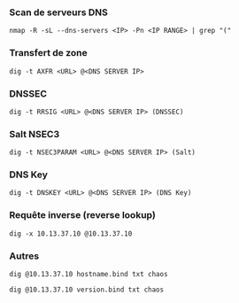 ### Scan de serveurs DNS
`nmap -R -sL --dns-servers <IP> -Pn <IP RANGE> | grep "("`
  
### Transfert de zone
`dig -t AXFR <URL> @<DNS SERVER IP>`

### DNSSEC
`dig -t RRSIG <URL> @<DNS SERVER IP> (DNSSEC)`

### Salt NSEC3
`dig -t NSEC3PARAM <URL> @<DNS SERVER IP> (Salt)`

### DNS Key
`dig -t DNSKEY <URL> @<DNS SERVER IP> (DNS Key)`

### Requête inverse (reverse lookup)
`dig -x 10.13.37.10 @10.13.37.10`

### Autres
`dig @10.13.37.10 hostname.bind txt chaos`

`dig @10.13.37.10 version.bind txt chaos`
